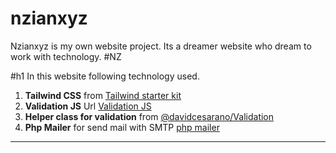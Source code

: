 # nzianxyz

Nzianxyz is my own website project. Its a dreamer website who dream to work with technology.
#NZ

#h1 In this website following technology used.

1. **Tailwind CSS** from [Tailwind starter kit](https://github.com/creativetimofficial/tailwind-starter-kit)
2. **Validation JS** Url [Validation JS](shttps://validatejs.org/)
3. **Helper class for validation** from [@davidcesarano/Validation](https://github.com/davidecesarano/Validation)
4. **Php Mailer** for send mail with SMTP [php mailer](https://github.com/PHPMailer)

---
